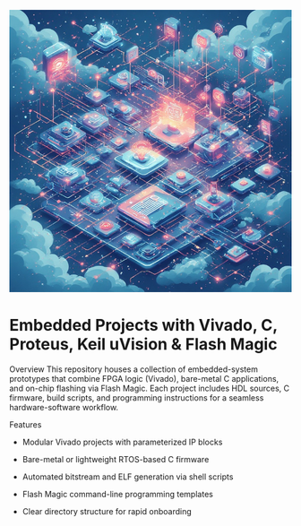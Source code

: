 ![EmbeddedSystems](https://github.com/shiv-mm/Embedded/blob/797b2c9ad1c35dc63eb117dd003999cb35012cea/download.jpg)
# Embedded Projects with Vivado, C, Proteus, Keil uVision & Flash Magic

Overview
This repository houses a collection of embedded-system prototypes that combine FPGA logic (Vivado), bare-metal C applications, and on-chip flashing via Flash Magic. Each project includes HDL sources, C firmware, build scripts, and programming instructions for a seamless hardware-software workflow.


Features
+ Modular Vivado projects with parameterized IP blocks

+ Bare-metal or lightweight RTOS-based C firmware

+ Automated bitstream and ELF generation via shell scripts

+ Flash Magic command-line programming templates

+ Clear directory structure for rapid onboarding
